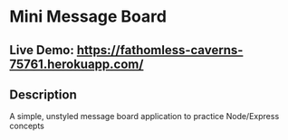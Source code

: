# Mini Message Board

## Live Demo: https://fathomless-caverns-75761.herokuapp.com/

## Description
A simple, unstyled message board application to practice Node/Express concepts

